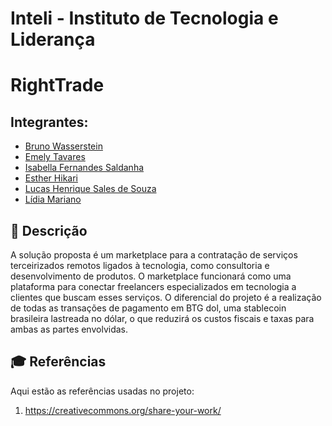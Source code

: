 # Inteli - Instituto de Tecnologia e Liderança

# RightTrade

## Integrantes: 
- <a href="https://www.linkedin.com/in/bruno-wasserstein/">Bruno Wasserstein</a>
- <a href="https://www.linkedin.com/in/emely-tavares-3575ba24a/">Emely Tavares</a>
- <a href="https://www.linkedin.com/in/isabella-fernandes-saldanha-138a631b4/">Isabella Fernandes Saldanha</a> 
- <a href="https://www.linkedin.com/in/estherhikari/">Esther Hikari</a> 
- <a href="https://www.linkedin.com/in/lucas-henrique-sales-de-souza/">Lucas Henrique Sales de Souza</a>
- <a href="https://www.linkedin.com/in/lidia-mariano-b68282264/">Lídia Mariano</a> 


## 📝 Descrição

A solução proposta é um marketplace para a contratação de serviços terceirizados remotos ligados à tecnologia, como consultoria e desenvolvimento de produtos. O marketplace funcionará como uma plataforma para conectar freelancers especializados em tecnologia a clientes que buscam esses serviços. O diferencial do projeto é a realização de todas as transações de pagamento em BTG dol, uma stablecoin brasileira lastreada no dólar, o que reduzirá os custos fiscais e taxas para ambas as partes envolvidas.

## 🎓 Referências

Aqui estão as referências usadas no projeto:

1. <https://creativecommons.org/share-your-work/>
